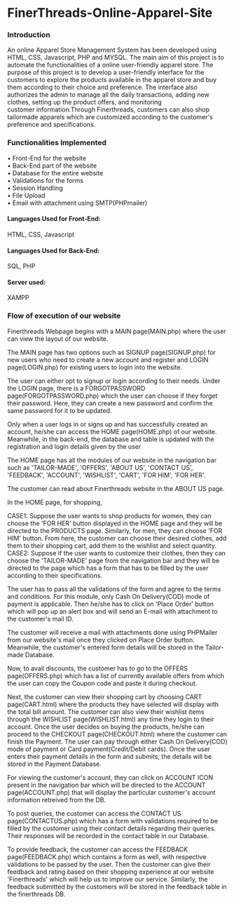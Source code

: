 # FinerThreads-Online-Apparel-Site
<h3>Introduction</h3>
An online Apparel Store Management System has been developed using HTML, CSS, Javascript, PHP and MYSQL.
The main aim of this project is to automate the functionalities of a online user-friendly apparel store. The purpose of this project is to develop a user-friendly interface for the customers to explore the products available in the apparel store and buy them according to their choice and preference. The interface also authorizes the admin to manage all the daily transactions, adding new clothes, setting up the product offers, and monitoring customer information.Through Finerthreads, customers can also shop tailormade apparels which are customized according to the customer's preference and specifications. 

<h3>Functionalities Implemented</h3>
&#x2022; Front-End for the website<br>
&#x2022; Back-End part of the website<br>
&#x2022; Database for the entire website<br>
&#x2022; Validations for the forms<br>
&#x2022; Session Handling<br>
&#x2022; File Upload<br>
&#x2022; Email with attachment using SMTP(PHPmailer)<br>

<h4>Languages Used for Front-End:</h4> HTML, CSS, Javascript
<h4>Languages Used for Back-End:</h4> SQL, PHP
<h4>Server used:</h4> XAMPP

<h3>Flow of execution of our website</h3>

Finerthreads Webpage begins with a MAIN page(MAIN.php) where the user can view the layout of our website.

The MAIN page has two options such as SIGNUP page(SIGNUP.php) for new users who need to create a new account and register and LOGIN page(LOGIN.php) for existing users to login into the website.

The user can either opt to signup or login according to their needs. Under the LOGIN page, there is a FORGOTPASSWORD page(FORGOTPASSWORD.php) which the user can choose if they forget their password. Here, they can create  a new password and confirm the same password for it to be updated. 

Only when a user logs in or signs up and has successfully created an account, he/she can access the HOME page(HOME.php) of our website. Meanwhile, in the back-end, the database and table is updated with the registration and login details given by the user

The HOME page has all the modules of our website in the navigation bar such as 'TAILOR-MADE', 'OFFERS', 'ABOUT US', 'CONTACT US', 'FEEDBACK', 'ACCOUNT', 'WISHLIST', 'CART', 'FOR HIM', 'FOR HER'.

The customer can read about Finerthreads website in the ABOUT US page.

In the HOME page, for shopping,

CASE1: Suppose the user wants to shop products for women, they can choose the 'FOR HER' button displayed in the HOME page and they will be directed to the PRODUCTS page. Similarly, for men, they can choose 'FOR HIM' button. From here, the customer can choose their desired clothes, add them to their shopping cart, add them to the wishlist and select quantity.<br>
CASE2: Suppose if the user wants to customize their clothes, then they can choose the 'TAILOR-MADE' page from the navigation bar and they will be directed to the page which has a form that has to be filled by the user according to their specifications.

The user has to pass all the validations of the form and agree to the terms and conditions. For this module, only Cash On Delivery(COD) mode of payment is applicable. Then he/she has to click on 'Place Order' button which will pop up an alert box and will send an E-mail with attachment to the customer's mail ID. 

The customer will receive a mail with attachments done using PHPMailer from our website's mail once they clicked on Place Order button. Meanwhile, the customer's entered form details will be stored in the Tailor-made Database.


Now, to avail discounts, the customer has to go to the OFFERS page(OFFERS.php) which has a list of currently available offers from which the user can copy the Coupon code and paste it during checkout.

Next, the customer can view their shopping cart by choosing CART page(CART.html) where the products they have selected will display with the total bill amount.
The customer can also view their wishlist items through the WISHLIST page(WISHLIST.html) any time they login to their account.
Once the user decides on buying the products, he/she can proceed to the CHECKOUT page(CHECKOUT.html) where the customer can finish the Payment.
The user can pay through either Cash On Delivery(COD) mode of payment or Card payment(Credit/Debit cards).
Once the user enters their payment details in the form and submits, the details will be stored in the Payment Database.

For viewing the customer's account, they can click on ACCOUNT ICON present in the navigation bar which will be directed to the ACCOUNT page(ACCOUNT.php) that will display the particular customer's account information retreived from the DB.

To post queries, the customer can access the CONTACT US page(CONTACTUS.php) which has a form with validations required to be filled by the customer using their contact details regarding their queries. Their responses will be recorded in the contact table in our Database.

To provide feedback, the customer can access the FEEDBACK page(FEEDBACK.php) which contains a form as well, with respective validations to be passed by the user. Then the customer can give their feedback and rating based on their shopping experience at our website 'Finerthreads' which will help us to improve our service. 
Similarly, the feedback submitted by the customers will be stored in the feedback table in the finerthreads DB. 



